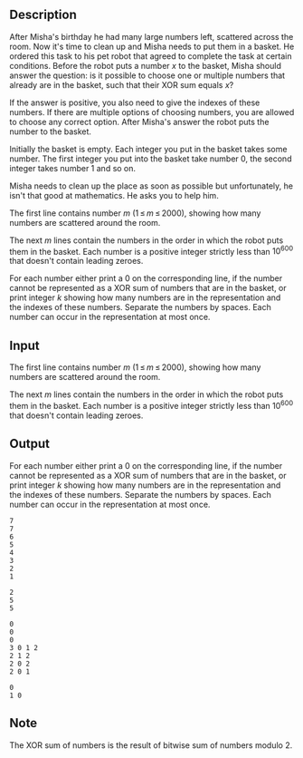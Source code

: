 ## Description

<div><p>After Misha's birthday he had many large numbers left, scattered across the room. Now it's time to clean up and Misha needs to put them in a basket. He ordered this task to his pet robot that agreed to complete the task at certain conditions. Before the robot puts a number <span class="tex-span"><i>x</i></span> to the basket, Misha should answer the question: is it possible to choose one or multiple numbers that already are in the basket, such that their XOR sum equals <span class="tex-span"><i>x</i></span>? </p><p>If the answer is positive, you also need to give the indexes of these numbers. If there are multiple options of choosing numbers, you are allowed to choose any correct option. After Misha's answer the robot puts the number to the basket.</p><p>Initially the basket is empty. Each integer you put in the basket takes some number. The first integer you put into the basket take number <span class="tex-span">0</span>, the second integer takes number <span class="tex-span">1</span> and so on.</p><p>Misha needs to clean up the place as soon as possible but unfortunately, he isn't that good at mathematics. He asks you to help him.</p></div><div class="input-specification"><p>The first line contains number <span class="tex-span"><i>m</i></span> (<span class="tex-span">1 ≤ <i>m</i> ≤ 2000</span>), showing how many numbers are scattered around the room.</p><p>The next <span class="tex-span"><i>m</i></span> lines contain the numbers in the order in which the robot puts them in the basket. Each number is a positive integer strictly less than <span class="tex-span">10<sup class="upper-index">600</sup></span> that doesn't contain leading zeroes. </p></div><div class="output-specification"><p>For each number either print a <span class="tex-span">0</span> on the corresponding line, if the number cannot be represented as a XOR sum of numbers that are in the basket, or print integer <span class="tex-span"><i>k</i></span> showing how many numbers are in the representation and the indexes of these numbers. Separate the numbers by spaces. Each number can occur in the representation at most once.</p></div>

## Input

<p>The first line contains number <span class="tex-span"><i>m</i></span> (<span class="tex-span">1 ≤ <i>m</i> ≤ 2000</span>), showing how many numbers are scattered around the room.</p><p>The next <span class="tex-span"><i>m</i></span> lines contain the numbers in the order in which the robot puts them in the basket. Each number is a positive integer strictly less than <span class="tex-span">10<sup class="upper-index">600</sup></span> that doesn't contain leading zeroes. </p>

## Output

<p>For each number either print a <span class="tex-span">0</span> on the corresponding line, if the number cannot be represented as a XOR sum of numbers that are in the basket, or print integer <span class="tex-span"><i>k</i></span> showing how many numbers are in the representation and the indexes of these numbers. Separate the numbers by spaces. Each number can occur in the representation at most once.</p>





```input1
7
7
6
5
4
3
2
1

```




```input2
2
5
5

```




```output1
0
0
0
3 0 1 2
2 1 2
2 0 2
2 0 1

```




```output2
0
1 0

```



## Note

<p>The XOR sum of numbers is the result of bitwise sum of numbers modulo 2.</p>
